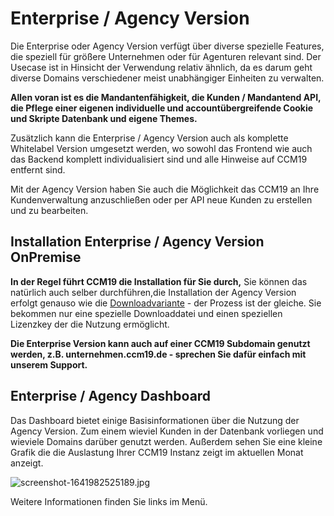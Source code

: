 # Enterprise / Agency Version

Die Enterprise oder Agency Version verfügt über diverse spezielle Features, die speziell für größere Unternehmen oder für Agenturen relevant sind. Der Usecase ist in Hinsicht der Verwendung relativ ähnlich, da es darum geht diverse Domains verschiedener meist unabhängiger Einheiten zu verwalten.

**Allen voran ist es die Mandantenfähigkeit, die Kunden / Mandantend API, die Pflege einer eigenen individuelle und accountübergreifende Cookie und Skripte Datenbank und eigene Themes.**

Zusätzlich kann die Enterprise / Agency Version auch als komplette Whitelabel Version umgesetzt werden, wo sowohl das Frontend wie auch das Backend komplett individualisiert sind und alle Hinweise auf CCM19 entfernt sind.

Mit der Agency Version haben Sie auch die Möglichkeit das CCM19 an Ihre Kundenverwaltung anzuschließen oder per API neue Kunden zu erstellen und zu bearbeiten.

## Installation Enterprise / Agency Version OnPremise

**In der Regel führt CCM19 die Installation für Sie durch,** Sie können das natürlich auch selber durchführen,die Installation der Agency Version erfolgt genauso wie die [Downloadvariante](/erste_schritte/installation/) - der Prozess ist der gleiche. Sie bekommen nur eine spezielle Downloaddatei und einen speziellen Lizenzkey der die Nutzung ermöglicht.

**Die Enterprise Version kann auch auf einer CCM19 Subdomain genutzt werden, z.B. unternehmen.ccm19.de - sprechen Sie dafür einfach mit unserem Support.**

## Enterprise / Agency Dashboard

Das Dashboard bietet einige Basisinformationen über die Nutzung der Agency Version. Zum einem wieviel Kunden in der Datenbank vorliegen und wieviele Domains darüber genutzt werden. Außerdem sehen Sie eine kleine Grafik die die Auslastung Ihrer CCM19 Instanz zeigt im aktuellen Monat anzeigt.

![screenshot-1641982525189.jpg](../../assets/screenshot-1641982525189.jpg)

Weitere Informationen finden Sie links im Menü.
